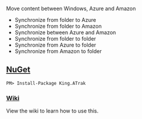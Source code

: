 Move content between Windows, Azure and Amazon
- Synchronize from folder to Azure
- Synchronize from folder to Amazon
- Synchronize between Azure and Amazon
- Synchronize from folder to folder
- Synchronize from Azure to folder
- Synchronize from Amazon to folder

## [NuGet](https://www.nuget.org/packages/King.ATrak)
```
PM> Install-Package King.ATrak
```

### [Wiki](https://github.com/jefking/King.A-Trak/wiki)
View the wiki to learn how to use this.
